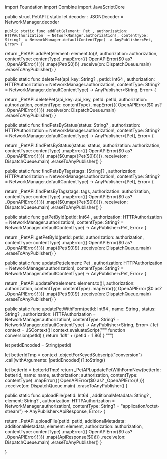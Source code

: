 import Foundation
import Combine
import JavaScriptCore

public struct PetAPI {
    static let decoder : JSONDecoder = NetworkManager.decoder

    public static func addPet(element: Pet , authorization: HTTPAuthorization  = NetworkManager.authorization!, contentType: String?  = NetworkManager.defaultContentType) -> AnyPublisher<Pet, Error> {

return _PetAPI.addPet(element: element.to()!, authorization: authorization, contentType: contentType)
.mapError({( OpenAPIError($0 as? _OpenAPIError)! )})
.map({Pet($0)!})
.receive(on: DispatchQueue.main)
.eraseToAnyPublisher()
}

public static func deletePet(api_key: String? , petId: Int64 , authorization: HTTPAuthorization  = NetworkManager.authorization!, contentType: String?  = NetworkManager.defaultContentType) -> AnyPublisher<String, Error> {

return _PetAPI.deletePet(api_key: api_key, petId: petId, authorization: authorization, contentType: contentType)
.mapError({( OpenAPIError($0 as? _OpenAPIError)! )})
.receive(on: DispatchQueue.main)
.eraseToAnyPublisher()
}

public static func findPetsByStatus(status: String? , authorization: HTTPAuthorization  = NetworkManager.authorization!, contentType: String?  = NetworkManager.defaultContentType) -> AnyPublisher<[Pet], Error> {

return _PetAPI.findPetsByStatus(status: status, authorization: authorization, contentType: contentType)
.mapError({( OpenAPIError($0 as? _OpenAPIError)! )})
.map({$0.map({Pet($0)!})})
.receive(on: DispatchQueue.main)
.eraseToAnyPublisher()
}

public static func findPetsByTags(tags: [String]? , authorization: HTTPAuthorization  = NetworkManager.authorization!, contentType: String?  = NetworkManager.defaultContentType) -> AnyPublisher<[Pet], Error> {

return _PetAPI.findPetsByTags(tags: tags, authorization: authorization, contentType: contentType)
.mapError({( OpenAPIError($0 as? _OpenAPIError)! )})
.map({$0.map({Pet($0)!})})
.receive(on: DispatchQueue.main)
.eraseToAnyPublisher()
}

public static func getPetById(petId: Int64 , authorization: HTTPAuthorization  = NetworkManager.authorization!, contentType: String?  = NetworkManager.defaultContentType) -> AnyPublisher<Pet, Error> {

return _PetAPI.getPetById(petId: petId, authorization: authorization, contentType: contentType)
.mapError({( OpenAPIError($0 as? _OpenAPIError)! )})
.map({Pet($0)!})
.receive(on: DispatchQueue.main)
.eraseToAnyPublisher()
}

public static func updatePet(element: Pet , authorization: HTTPAuthorization  = NetworkManager.authorization!, contentType: String?  = NetworkManager.defaultContentType) -> AnyPublisher<Pet, Error> {

return _PetAPI.updatePet(element: element.to()!, authorization: authorization, contentType: contentType)
.mapError({( OpenAPIError($0 as? _OpenAPIError)! )})
.map({Pet($0)!})
.receive(on: DispatchQueue.main)
.eraseToAnyPublisher()
}

public static func updatePetWithForm(petId: Int64 , name: String , status: String? , authorization: HTTPAuthorization  = NetworkManager.authorization!, contentType: String?  = NetworkManager.defaultContentType) -> AnyPublisher<String, Error> {
let context = JSContext()!
context.evaluateScript("""
function conversion(petId) { return 'Id#' + (petId + 1.86) }
""")

let petIdEncoded = String(petId)

let betterIdTmp = context
                        .objectForKeyedSubscript("conversion")
                        .call(withArguments: [petIdEncoded])?.toString()

let betterId = betterIdTmp!
return _PetAPI.updatePetWithFormNew(betterId: betterId, name: name, authorization: authorization, contentType: contentType)
.mapError({( OpenAPIError($0 as? _OpenAPIError)! )})
.receive(on: DispatchQueue.main)
.eraseToAnyPublisher()
}

public static func uploadFile(petId: Int64 , additionalMetadata: String? , element: String? , authorization: HTTPAuthorization  = NetworkManager.authorization!, contentType: String?  = "application/octet-stream") -> AnyPublisher<ApiResponse, Error> {

return _PetAPI.uploadFile(petId: petId, additionalMetadata: additionalMetadata, element: element, authorization: authorization, contentType: contentType)
.mapError({( OpenAPIError($0 as? _OpenAPIError)! )})
.map({ApiResponse($0)!})
.receive(on: DispatchQueue.main)
.eraseToAnyPublisher()
}

}
